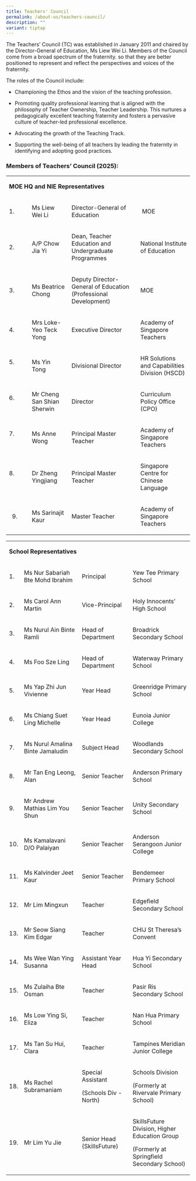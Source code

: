 ```yaml
---
title: Teachers' Council
permalink: /about-us/teachers-council/
description: ""
variant: tiptap
---
```

<p>The Teachers’ Council (TC) was established in January 2011 and chaired
by the Director-General of Education, Ms Liew Wei Li. Members of the Council
come from a broad spectrum of the fraternity. so that they are better positioned
to represent and reflect the perspectives and voices of the fraternity.</p>
<p>The roles of the Council include:</p>
<ul data-tight="true" class="tight">
<li>
<p>Championing the Ethos and the vision of the teaching profession.</p>
</li>
<li>
<p>Promoting quality professional learning that is aligned with the philosophy
of Teacher Ownership, Teacher Leadership. This nurtures a pedagogically
excellent teaching fraternity and fosters a pervasive culture of teacher-led
professional excellence.</p>
</li>
<li>
<p>Advocating the growth of the Teaching Track.</p>
</li>
<li>
<p>Supporting the well-being of all teachers by leading the fraternity in
identifying and adopting good practices.</p>
</li>
</ul>
<h3>Members of Teachers’ Council (2025):</h3>
<table style="minWidth: 100px">
<colgroup>
<col>
<col>
<col>
<col>
</colgroup>
<tbody>
<tr>
<td rowspan="1" colspan="4">
<p><strong>MOE HQ and NIE Representatives</strong>
</p>
</td>
</tr>
<tr>
<td rowspan="1" colspan="1">
<p>1.</p>
</td>
<td rowspan="1" colspan="1">
<p>Ms Liew Wei Li&nbsp;</p>
</td>
<td rowspan="1" colspan="1">
<p>Director-General of Education</p>
</td>
<td rowspan="1" colspan="1">
<p>&nbsp;MOE</p>
</td>
</tr>
<tr>
<td rowspan="1" colspan="1">
<p>2. &nbsp;</p>
</td>
<td rowspan="1" colspan="1">
<p>A/P Chow Jia Yi</p>
</td>
<td rowspan="1" colspan="1">
<p>Dean, Teacher Education and Undergraduate Programmes</p>
</td>
<td rowspan="1" colspan="1">
<p>National Institute of Education&nbsp;&nbsp;</p>
</td>
</tr>
<tr>
<td rowspan="1" colspan="1">
<p>3.</p>
</td>
<td rowspan="1" colspan="1">
<p>Ms Beatrice Chong</p>
</td>
<td rowspan="1" colspan="1">
<p>Deputy Director-General of Education (Professional Development)&nbsp;</p>
</td>
<td rowspan="1" colspan="1">
<p>MOE</p>
</td>
</tr>
<tr>
<td rowspan="1" colspan="1">
<p>4.&nbsp;&nbsp;&nbsp; &nbsp;</p>
</td>
<td rowspan="1" colspan="1">
<p>Mrs Loke-Yeo Teck Yong</p>
</td>
<td rowspan="1" colspan="1">
<p>Executive Director&nbsp;</p>
</td>
<td rowspan="1" colspan="1">
<p>Academy of Singapore Teachers&nbsp;</p>
</td>
</tr>
<tr>
<td rowspan="1" colspan="1">
<p>5.&nbsp;&nbsp;&nbsp;&nbsp;&nbsp;&nbsp; &nbsp;</p>
</td>
<td rowspan="1" colspan="1">
<p>Ms Yin Tong&nbsp;</p>
</td>
<td rowspan="1" colspan="1">
<p>Divisional Director&nbsp;</p>
</td>
<td rowspan="1" colspan="1">
<p>HR Solutions and Capabilities Division (HSCD)&nbsp;</p>
</td>
</tr>
<tr>
<td rowspan="1" colspan="1">
<p>6.&nbsp;&nbsp;&nbsp;&nbsp;&nbsp;&nbsp; &nbsp;</p>
</td>
<td rowspan="1" colspan="1">
<p>Mr Cheng San Shian Sherwin&nbsp;</p>
</td>
<td rowspan="1" colspan="1">
<p>Director&nbsp;</p>
</td>
<td rowspan="1" colspan="1">
<p>Curriculum Policy Office (CPO)&nbsp;</p>
</td>
</tr>
<tr>
<td rowspan="1" colspan="1">
<p>7.&nbsp;&nbsp;&nbsp;&nbsp;&nbsp;&nbsp; &nbsp;</p>
</td>
<td rowspan="1" colspan="1">
<p>Ms Anne Wong</p>
</td>
<td rowspan="1" colspan="1">
<p>Principal Master Teacher</p>
</td>
<td rowspan="1" colspan="1">
<p>Academy of Singapore Teachers&nbsp;</p>
</td>
</tr>
<tr>
<td rowspan="1" colspan="1">
<p>8.&nbsp;&nbsp;&nbsp;&nbsp;&nbsp;&nbsp; &nbsp;</p>
</td>
<td rowspan="1" colspan="1">
<p>Dr Zheng Yingjiang</p>
</td>
<td rowspan="1" colspan="1">
<p>Principal Master Teacher</p>
</td>
<td rowspan="1" colspan="1">
<p>Singapore Centre for Chinese Language</p>
</td>
</tr>
<tr>
<td rowspan="1" colspan="1">
<ol start="9" data-tight="true" class="tight">
<li>
<p></p>
</li>
</ol>
</td>
<td rowspan="1" colspan="1">
<p>Ms Sarinajit Kaur</p>
</td>
<td rowspan="1" colspan="1">
<p>Master Teacher</p>
</td>
<td rowspan="1" colspan="1">
<p>Academy of Singapore Teachers</p>
</td>
</tr>
</tbody>
</table>
<p></p>
<table style="minWidth: 100px">
<colgroup>
<col>
<col>
<col>
<col>
</colgroup>
<tbody>
<tr>
<td rowspan="1" colspan="4">
<p><strong>School Representatives</strong>
</p>
</td>
</tr>
<tr>
<td rowspan="1" colspan="1">
<p>1.</p>
</td>
<td rowspan="1" colspan="1">
<p>Ms Nur Sabariah Bte Mohd Ibrahim</p>
</td>
<td rowspan="1" colspan="1">
<p>Principal</p>
</td>
<td rowspan="1" colspan="1">
<p>Yew Tee Primary School</p>
</td>
</tr>
<tr>
<td rowspan="1" colspan="1">
<p>2.</p>
</td>
<td rowspan="1" colspan="1">
<p>Ms Carol Ann Martin</p>
</td>
<td rowspan="1" colspan="1">
<p>Vice-Principal</p>
</td>
<td rowspan="1" colspan="1">
<p>Holy Innocents’ High School</p>
</td>
</tr>
<tr>
<td rowspan="1" colspan="1">
<p>3.</p>
</td>
<td rowspan="1" colspan="1">
<p>Ms Nurul Ain Binte Ramli</p>
</td>
<td rowspan="1" colspan="1">
<p>Head of Department</p>
</td>
<td rowspan="1" colspan="1">
<p>Broadrick Secondary School</p>
</td>
</tr>
<tr>
<td rowspan="1" colspan="1">
<p>4.</p>
</td>
<td rowspan="1" colspan="1">
<p>Ms Foo Sze Ling</p>
</td>
<td rowspan="1" colspan="1">
<p>Head of Department</p>
</td>
<td rowspan="1" colspan="1">
<p>Waterway Primary School</p>
</td>
</tr>
<tr>
<td rowspan="1" colspan="1">
<p>5.</p>
</td>
<td rowspan="1" colspan="1">
<p>Ms Yap Zhi Jun Vivienne</p>
</td>
<td rowspan="1" colspan="1">
<p>Year Head</p>
</td>
<td rowspan="1" colspan="1">
<p>Greenridge Primary School</p>
</td>
</tr>
<tr>
<td rowspan="1" colspan="1">
<p>6.</p>
</td>
<td rowspan="1" colspan="1">
<p>Ms Chiang Suet Ling Michelle</p>
</td>
<td rowspan="1" colspan="1">
<p>Year Head</p>
</td>
<td rowspan="1" colspan="1">
<p>Eunoia Junior College</p>
</td>
</tr>
<tr>
<td rowspan="1" colspan="1">
<p>7.</p>
</td>
<td rowspan="1" colspan="1">
<p>Ms Nurul Amalina Binte Jamaludin</p>
</td>
<td rowspan="1" colspan="1">
<p>Subject Head</p>
</td>
<td rowspan="1" colspan="1">
<p>Woodlands Secondary School</p>
</td>
</tr>
<tr>
<td rowspan="1" colspan="1">
<p>8.</p>
</td>
<td rowspan="1" colspan="1">
<p>Mr Tan Eng Leong, Alan</p>
</td>
<td rowspan="1" colspan="1">
<p>Senior Teacher</p>
</td>
<td rowspan="1" colspan="1">
<p>Anderson Primary School</p>
</td>
</tr>
<tr>
<td rowspan="1" colspan="1">
<p>9.</p>
</td>
<td rowspan="1" colspan="1">
<p>Mr Andrew Mathias Lim You Shun</p>
</td>
<td rowspan="1" colspan="1">
<p>Senior Teacher</p>
</td>
<td rowspan="1" colspan="1">
<p>Unity Secondary School</p>
</td>
</tr>
<tr>
<td rowspan="1" colspan="1">
<p>10.</p>
</td>
<td rowspan="1" colspan="1">
<p>Ms Kamalavani D/O Palaiyan</p>
</td>
<td rowspan="1" colspan="1">
<p>Senior Teacher</p>
</td>
<td rowspan="1" colspan="1">
<p>Anderson Serangoon Junior College</p>
</td>
</tr>
<tr>
<td rowspan="1" colspan="1">
<p>11.</p>
</td>
<td rowspan="1" colspan="1">
<p>Ms Kalvinder Jeet Kaur</p>
</td>
<td rowspan="1" colspan="1">
<p>Senior Teacher</p>
</td>
<td rowspan="1" colspan="1">
<p>Bendemeer Primary School</p>
</td>
</tr>
<tr>
<td rowspan="1" colspan="1">
<p>12.</p>
</td>
<td rowspan="1" colspan="1">
<p>Mr Lim Mingxun</p>
</td>
<td rowspan="1" colspan="1">
<p>Teacher</p>
</td>
<td rowspan="1" colspan="1">
<p>Edgefield Secondary School</p>
</td>
</tr>
<tr>
<td rowspan="1" colspan="1">
<p>13.</p>
</td>
<td rowspan="1" colspan="1">
<p>Mr Seow Siang Kim Edgar</p>
</td>
<td rowspan="1" colspan="1">
<p>Teacher</p>
</td>
<td rowspan="1" colspan="1">
<p>CHIJ St Theresa’s Convent</p>
</td>
</tr>
<tr>
<td rowspan="1" colspan="1">
<p>14.</p>
</td>
<td rowspan="1" colspan="1">
<p>Ms Wee Wan Ying Susanna</p>
</td>
<td rowspan="1" colspan="1">
<p>Assistant Year Head</p>
</td>
<td rowspan="1" colspan="1">
<p>Hua Yi Secondary School</p>
</td>
</tr>
<tr>
<td rowspan="1" colspan="1">
<p>15.</p>
</td>
<td rowspan="1" colspan="1">
<p>Ms Zulaiha Bte Osman</p>
</td>
<td rowspan="1" colspan="1">
<p>Teacher</p>
</td>
<td rowspan="1" colspan="1">
<p>Pasir Ris Secondary School</p>
</td>
</tr>
<tr>
<td rowspan="1" colspan="1">
<p>16.</p>
</td>
<td rowspan="1" colspan="1">
<p>Ms Low Ying Si, Eliza</p>
</td>
<td rowspan="1" colspan="1">
<p>Teacher</p>
</td>
<td rowspan="1" colspan="1">
<p>Nan Hua Primary School</p>
</td>
</tr>
<tr>
<td rowspan="1" colspan="1">
<p>17.</p>
</td>
<td rowspan="1" colspan="1">
<p>Ms Tan Su Hui, Clara</p>
</td>
<td rowspan="1" colspan="1">
<p>Teacher</p>
</td>
<td rowspan="1" colspan="1">
<p>Tampines Meridian Junior College</p>
</td>
</tr>
<tr>
<td rowspan="1" colspan="1">
<p>18.</p>
</td>
<td rowspan="1" colspan="1">
<p>Ms Rachel Subramaniam</p>
</td>
<td rowspan="1" colspan="1">
<p>Special Assistant</p>
<p>(Schools Div -North)</p>
</td>
<td rowspan="1" colspan="1">
<p>Schools Division</p>
<p>(Formerly at Rivervale Primary School)</p>
</td>
</tr>
<tr>
<td rowspan="1" colspan="1">
<p>19.</p>
</td>
<td rowspan="1" colspan="1">
<p>Mr Lim Yu Jie</p>
</td>
<td rowspan="1" colspan="1">
<p>Senior Head (SkillsFuture)</p>
</td>
<td rowspan="1" colspan="1">
<p>SkillsFuture Division, Higher Education Group</p>
<p>(Formerly at Springfield Secondary School)</p>
</td>
</tr>
</tbody>
</table>
<p></p>